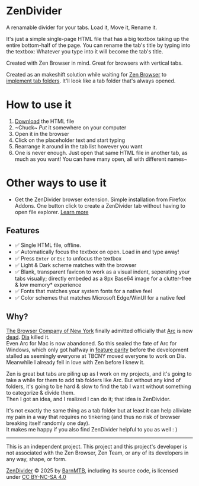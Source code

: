 # ZenDivider
A renamable divider for your tabs. Load it, Move it, Rename it.

It's just a simple single-page HTML file that has a big textbox taking up the entire bottom-half of the page.
You can rename the tab's title by typing into the textbox: Whatever you type into it will become the tab's title.

Created with Zen Browser in mind. Great for browsers with vertical tabs.

Created as an makeshift solution while waiting for [Zen Browser](https://github.com/zen-browser/desktop) to [implement tab folders](https://github.com/zen-browser/desktop/pull/7359). It'll look like a tab folder that's always opened.


# How to use it
1. [Download](https://github.com/BarnMTB/ZenDivider/releases) the HTML file
2. ~Chuck~ _Put_ it somewhere on your computer
3. Open it in the browser
4. Click on the placeholder text and start typing
5. Rearrange it around in the tab list however you want
6. One is never enough. Just open that same HTML file in another tab, as much as you want! You can have many open, all with different names~

# Other ways to use it
- Get the ZenDivider browser extension. Simple installation from Firefox Addons. One button click to create a ZenDivider tab without having to open file explorer. [Learn more](https://github.com/BarnMTB/ZenDividerHelper)

## Features
- ✅ Single HTML file, offline.
- ✅ Automatically focus the textbox on open. Load in and type away!
- ✅ Press `Enter` or `Esc` to unfocus the textbox
- ✅ Light & Dark scheme matches with the browser
- ✅ Blank, transparent favicon to work as a visual indent, seperating your tabs visually; directly embeded as a 8px Base64 image for a clutter-free & low memory* experience
- ✅ Fonts that matches your system fonts for a native feel
- ✅ Color schemes that matches Microsoft Edge/WinUI for a native feel

## Why?
  [The Browser Company of New York](https://thebrowser.company/) finally admitted officially that [Arc](https://arc.net/) is now [dead](https://browsercompany.substack.com/p/letter-to-arc-members-2025). [Dia](https://diabrowser.com/) killed it.   
  Even Arc for Mac is now abandoned. So this sealed the fate of Arc for Windows, which only got halfway in [feature parity](https://arcinternet.notion.site/Arc-for-Windows-Feature-Checklist-ffb56a81498845fc9ec9dfd6a045cd20?pvs=143) before the development stalled as seemingly everyone at TBCNY moved everyone to work on Dia.  
  Meanwhile I already fell in love with Zen before I knew it.  

  Zen is great but tabs are piling up as I work on my projects, and it's going to take a while for them to add tab folders like Arc. But without any kind of folders, it's going to be hard & slow to find the tab I want without something to categorize & divide them.  
  Then I got an idea, and I realized I can do it; that idea is ZenDivider.  

  It's not exactly the same thing as a tab folder but at least it can help alliviate my pain in a way that requires no tinkering (and thus no risk of browser breaking itself randomly one day).  
  It makes me happy if you also find ZenDivider helpful to you as well : )  

---
This is an independent project. This project and this project's developer is not associated with the Zen Browser, Zen Team, or any of its developers in any way, shape, or form.

<a href="https://github.com/BarnMTB/ZenDivider">ZenDivider</a> © 2025 by <a href="https://github.com/BarnMTB/ZenDividerHelper">BarnMTB</a>, including its source code, is licensed under <a href="https://creativecommons.org/licenses/by-nc-sa/4.0/">CC BY-NC-SA 4.0</a>
